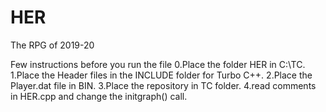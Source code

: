 # HER
The RPG of 2019-20

Few instructions before you run the file
0.Place the folder HER in C:\TC\.
1.Place the Header files in the INCLUDE folder for Turbo C++.
2.Place the Player.dat file in BIN.
3.Place the repository in TC folder.
4.read comments in HER.cpp and change the initgraph() call.
